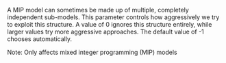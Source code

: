 A MIP model can sometimes be made up of multiple, completely independent sub-models. This parameter controls how
aggressively we try to exploit this structure. A value of 0 ignores this structure entirely, while larger values try
more aggressive approaches. The default value of -1 chooses automatically.

Note: Only affects mixed integer programming (MIP) models